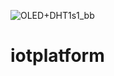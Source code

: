 ![OLED+DHT1s1_bb](https://user-images.githubusercontent.com/62690285/127768439-27066ee8-a7f6-42d3-a6db-da778297f98e.png)
# iotplatform
